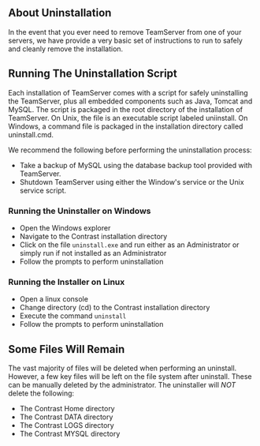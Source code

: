 <!--
title: "Uninstalling TeamServer"
description: "Instructions for removing TeamServer."
-->

## About Uninstallation
In the event that you ever need to remove TeamServer from one of your servers, we have provide a very basic set of instructions to run to safely and cleanly remove the installation.

## Running The Uninstallation Script
Each installation of TeamServer comes with a script for safely uninstalling the TeamServer, plus all embedded components such as Java, Tomcat and MySQL. The script is packaged in the root directory of the installation of TeamServer. On Unix, the file is an executable script labeled uniinstall. On Windows, a command file is packaged in the installation directory called uninstall.cmd. 

We recommend the following before performing the uninstallation process:

* Take a backup of MySQL using the database backup tool provided with TeamServer.
* Shutdown TeamServer using either the Window's service or the Unix service script.

### Running the Uninstaller on Windows
* Open the Windows explorer
* Navigate to the Contrast installation directory
* Click on the file ```uninstall.exe``` and run either as an Administrator or simply run if not installed as an Administrator
* Follow the prompts to perform uninstallation

### Running the Installer on Linux
* Open a linux console
* Change directory (cd) to the Contrast installation directory
* Execute the command ```uninstall```
* Follow the prompts to perform uninstallation

## Some Files Will Remain
The vast majority of files will be deleted when performing an uninstall. However, a few key files will be left on the file system after uninstall. These can be manually deleted by the administrator. The uninstaller will *NOT* delete the following:

* The Contrast Home directory
* The Contrast DATA directory
* The Contrast LOGS directory
* The Contrast MYSQL directory
